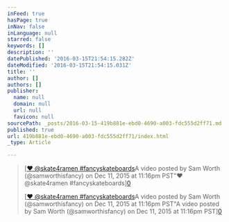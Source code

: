 ```yaml
---
inFeed: true
hasPage: true
inNav: false
inLanguage: null
starred: false
keywords: []
description: ''
datePublished: '2016-03-15T21:54:15.282Z'
dateModified: '2016-03-15T21:54:15.031Z'
title: ''
author: []
authors: []
publisher:
  name: null
  domain: null
  url: null
  favicon: null
sourcePath: _posts/2016-03-15-419b881e-ebd0-4690-a003-fdc555d2ff71.md
published: true
url: 419b881e-ebd0-4690-a003-fdc555d2ff71/index.html
_type: Article

---
```

> [[❤️ @skate4ramen \#fancyskateboards][1]A video posted by Sam Worth (@samworthisfancy) on Dec 11, 2015 at 11:16pm PST"❤️ @skate4ramen \#fancyskateboards][0]
> 
> [[❤️ @skate4ramen \#fancyskateboards][1]A video posted by Sam Worth (@samworthisfancy) on Dec 11, 2015 at 11:16pm PST"A video posted by Sam Worth (@samworthisfancy) on Dec 11, 2015 at 11:16pm PST][0]



[0]: href
[1]: https://www.instagram.com/p/_Lt1S-H1nL/